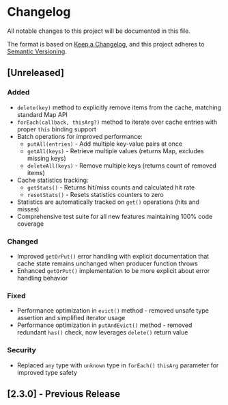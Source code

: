 # Changelog

All notable changes to this project will be documented in this file.

The format is based on [Keep a Changelog](https://keepachangelog.com/en/1.1.0/),
and this project adheres to [Semantic Versioning](https://semver.org/spec/v2.0.0.html).

## [Unreleased]

### Added
- `delete(key)` method to explicitly remove items from the cache, matching standard Map API
- `forEach(callback, thisArg?)` method to iterate over cache entries with proper `this` binding support
- Batch operations for improved performance:
  - `putAll(entries)` - Add multiple key-value pairs at once
  - `getAll(keys)` - Retrieve multiple values (returns Map, excludes missing keys)
  - `deleteAll(keys)` - Remove multiple keys (returns count of removed items)
- Cache statistics tracking:
  - `getStats()` - Returns hit/miss counts and calculated hit rate
  - `resetStats()` - Resets statistics counters to zero
- Statistics are automatically tracked on `get()` operations (hits and misses)
- Comprehensive test suite for all new features maintaining 100% code coverage

### Changed
- Improved `getOrPut()` error handling with explicit documentation that cache state remains unchanged when producer function throws
- Enhanced `getOrPut()` implementation to be more explicit about error handling behavior

### Fixed
- Performance optimization in `evict()` method - removed unsafe type assertion and simplified iterator usage
- Performance optimization in `putAndEvict()` method - removed redundant `has()` check, now leverages `delete()` return value

### Security
- Replaced `any` type with `unknown` type in `forEach()` `thisArg` parameter for improved type safety

## [2.3.0] - Previous Release
